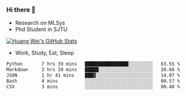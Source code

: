 ### Hi there 👋
- Research on MLSys
- Phd Student in SJTU
  
[![Huang Wei's GitHub Stats](https://github-readme-stats.vercel.app/api?username=huangwei021230&theme=tokyonight)](https://github.com/anuraghazra/github-readme-stats)

- Work, Study, Eat, Sleep


<!--START_SECTION:waka-->

```txt
Python       7 hrs 39 mins   ████████████████░░░░░░░░░   63.55 %
Markdown     2 hrs 29 mins   █████░░░░░░░░░░░░░░░░░░░░   20.66 %
JSON         1 hr 41 mins    ███▓░░░░░░░░░░░░░░░░░░░░░   14.07 %
Bash         4 mins          ░░░░░░░░░░░░░░░░░░░░░░░░░   00.57 %
CSV          3 mins          ░░░░░░░░░░░░░░░░░░░░░░░░░   00.48 %
```

<!--END_SECTION:waka-->
